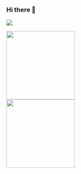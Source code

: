 ### Hi there 👋
<a href="https://instagram.com/steffens_28" target="_blank"><img src="https://img.shields.io/badge/-Instagram-%23E4405F?style=for-the-badge&logo=instagram&logoColor=white" target="_blank"></a>
<div></div>
<img loading="lazy" height="180em" src="https://github-readme-stats.vercel.app/api/top-langs/?username=SPNicolas&layout=compact&langs_count=7&theme=dracula"/>
<div></div>
<img loading="lazy" height="180em" src="https://github-readme-stats.vercel.app/api?username=SPNicolas-aqui&show_icons=true&theme=dracula&include_all_commits=true&count_private=true"/>

